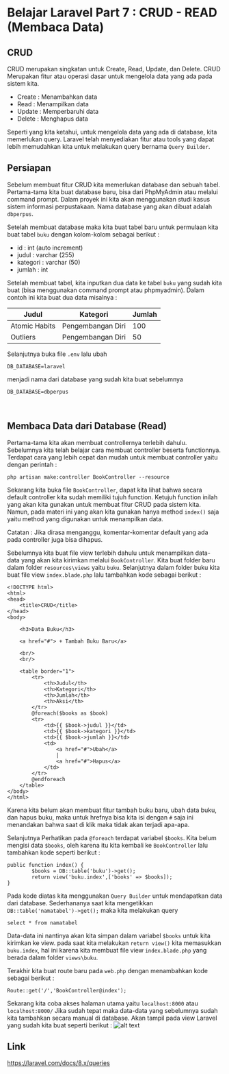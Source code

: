 # Belajar Laravel Part 7 : CRUD - READ (Membaca Data)

## CRUD
CRUD merupakan singkatan untuk Create, Read, Update, dan Delete. CRUD Merupakan fitur atau operasi dasar untuk mengelola data yang ada pada sistem kita. 
- Create : Menambahkan data
- Read : Menampilkan data
- Update : Memperbaruhi data
- Delete : Menghapus data

Seperti yang kita ketahui, untuk mengelola data yang ada di database, kita memerlukan query. Laravel telah menyediakan fitur atau tools yang dapat lebih memudahkan kita untuk melakukan query bernama `Query Builder`.

## Persiapan
Sebelum membuat fitur CRUD kita memerlukan database dan sebuah tabel. Pertama-tama kita buat database baru, bisa dari PhpMyAdmin atau melalui command prompt. Dalam proyek ini kita akan menggunakan studi kasus sistem informasi perpustakaan. Nama database yang akan dibuat adalah `dbperpus`.

Setelah membuat database maka kita buat tabel baru untuk permulaan kita buat tabel `buku` dengan kolom-kolom sebagai berikut :
- id : int (auto increment)
- judul : varchar (255)
- kategori : varchar (50)
- jumlah : int

Setelah membuat tabel, kita inputkan dua data ke tabel `buku` yang sudah kita buat (bisa menggunakan command prompt atau phpmyadmin). Dalam contoh ini kita buat dua data misalnya :

| Judul  | Kategori | Jumlah |
| ------ | -------- | ------ |
| Atomic Habits  | Pengembangan Diri | 100
| Outliers  | Pengembangan Diri | 50

Selanjutnya buka file `.env` lalu ubah
```
DB_DATABASE=laravel
```
menjadi nama dari database yang sudah kita buat sebelumnya
```
DB_DATABASE=dbperpus
```

<br>


## Membaca Data dari Database (Read)
Pertama-tama kita akan membuat controllernya terlebih dahulu. Sebelumnya kita telah belajar cara membuat controller beserta functionnya. Terdapat cara yang lebih cepat dan mudah untuk membuat controller yaitu dengan perintah :
```
php artisan make:controller BookController --resource
```
Sekarang kita buka file `BookController`, dapat kita lihat bahwa secara default controller kita sudah memiliki tujuh function. Ketujuh function inilah yang akan kita gunakan untuk membuat fitur CRUD pada sistem kita. Namun, pada materi ini yang akan kita gunakan hanya method `index()` saja yaitu method yang digunakan untuk menampilkan data. 

Catatan : Jika dirasa menganggu, komentar-komentar default yang ada pada controller juga bisa dihapus.

Sebelumnya kita buat file view terlebih dahulu untuk menampilkan data-data yang akan kita kirimkan melalui `BookController`. Kita buat folder baru dalam folder `resources\views` yaitu `buku`. Selanjutnya dalam folder buku kita buat file view `index.blade.php` lalu tambahkan kode sebagai berikut :
```
<!DOCTYPE html>
<html>
<head>
	<title>CRUD</title>
</head>
<body>
 
	<h3>Data Buku</h3>
 
	<a href="#"> + Tambah Buku Baru</a>
	
	<br/>
	<br/>
 
	<table border="1">
		<tr>
			<th>Judul</th>
			<th>Kategori</th>
			<th>Jumlah</th>
			<th>Aksi</th>
		</tr>
		@foreach($books as $book)
		<tr>
			<td>{{ $book->judul }}</td>
			<td>{{ $book->kategori }}</td>
			<td>{{ $book->jumlah }}</td>
			<td>
				<a href="#">Ubah</a>
				|
				<a href="#">Hapus</a>
			</td>
		</tr>
		@endforeach
	</table>
</body>
</html>
```
Karena kita belum akan membuat fitur tambah buku baru, ubah data buku, dan hapus buku, maka untuk hrefnya bisa kita isi dengan `#` saja ini menandakan bahwa saat di klik maka tidak akan terjadi apa-apa.

Selanjutnya Perhatikan pada `@foreach` terdapat variabel `$books`. Kita belum mengisi data `$books`, oleh karena itu kita kembali ke `BookController` lalu tambahkan kode seperti berikut : 
```
public function index() {
    	$books = DB::table('buku')->get();
    	return view('buku.index',['books' => $books]);
}
```
Pada kode diatas kita menggunakan `Query Builder` untuk mendapatkan data dari database. Sederhananya saat kita mengetikkan `DB::table('namatabel')->get();` maka kita melakukan query 
```
select * from namatabel
```
Data-data ini nantinya akan kita simpan dalam variabel `$books` untuk kita kirimkan ke view. pada saat kita melakukan `return view()` kita memasukkan `buku.index`, hal ini karena kita membuat file view `index.blade.php` yang berada dalam folder `views\buku`.

Terakhir kita buat route baru pada `web.php` dengan menambahkan kode sebagai berikut :
```
Route::get('/','BookController@index');
```
Sekarang kita coba akses halaman utama yaitu `localhost:8000` atau `localhost:8000/` Jika sudah tepat maka data-data yang sebelumnya sudah kita tambahkan secara manual di database. Akan tampil pada view Laravel yang sudah kita buat seperti berikut :
![alt text](https://i.ibb.co/KsKQSyq/Capture.jpg)




## Link
https://laravel.com/docs/8.x/queries




